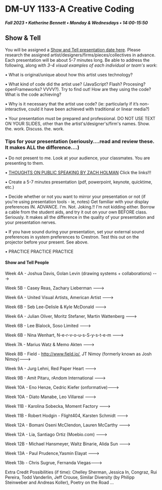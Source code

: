 # DM-UY 1133-A Creative Coding
##### Fall 2023 • Katherine Bennett • Monday & Wednesdays • 14:00-15:50

## Show & Tell

You will be assigned a [Show and Tell presentation date here](ShowAndTell.md). Please research the assigned artist/designers/firms/pieces/collectives in advance. Each presentation will be about 5-7 minutes long. Be able to address the following, along with *3-4 visual examples of each individual or team's work*: 

• What is original/unique about how this artist uses technology? 

• What kind of code did the artist use?  (JavaScript? Flash? Procesing? openFrameworks? VVVV?). Try to find out! How are they using the code? What is the code achieving?

• Why is it necessary that the artist use code?  (ie: particularly if it’s non-interactive, could it have been achieved with traditional or linear media?)

• Your presentation must be prepared and professional. DO NOT USE TEXT ON YOUR SLIDES, other than the artist's/designer's/firm's names. Show. the. work. Discuss. the. work.


### Tips for your presentation (seriously....read and review these. It makes ALL the difference....)

• Do not present to me. Look at your audience, your classmates. You are presenting to them.

• [THOUGHTS ON PUBLIC SPEAKING BY ZACH HOLMAN](http://speaking.io/) Click the links!!!

• Create a 5-7 minutes presentation (pdf, powerpoint, keynote, quicktime, etc.)

• Decide whether or not you want to mirror your presentation or not (if you're using presentation tools - ie, notes)
Get familiar with your display preferences IN. ADVANCE. I'm. Not. Joking.!! I'm not kidding either. Borrow a cable from the student aids, and try it out on your own BEFORE class. Seriously. It makes all the difference in the quality of your presentation and your presentation nerves.

• If you have sound during your presentation, set your external sound preferences in system preferences to Crestron. Test this out on the projector before your present. See above.

• PRACTICE PRACTICE PRACTICE


#### Show and Tell People

Week 4A - Joshua Davis, Golan Levin (drawing systems + collaborations) ---> 

Week 5B -  Casey Reas, Zachary Lieberman ---> 

Week 6A - United Visual Artists, American Artist ---> 

Week 6B - Seb Lee-Delisle & Kyle McDonald ---> 

Week 6A - Julian Oliver, Moritz Stefaner, Martin Wattenberg ---> 

Week 6B -  Lee Blalock, Soso Limited ---> 

Week 6B - Nina Wenhart, N-e-r-v-o-u-s-S-y-s-t-e-m ---> 

Week 7A - Marius Watz & Memo Akten ---> 

Week 8B - Field - http://www.field.io/, JT Nimoy (formerly known as Josh Nimoy)---> 

Week 9A - Jurg Lehni, Red Paper Heart   ---> 

Week 9B - Amit Pitaru, rAndom International  ---> 

Week 10A - Eno Henze, Cedric Kiefer (onformative)---> 

Week 10A - Diato Manabe, Leo Villareal ---> 

Week 11B - Karolina Sobecka, Moment Factory ---> 

Week 11B - Robert Hodgin - Flight404, Karsten Schmidt ---> 

Week 12A - Bomani Oseni McClendon, Lauren McCarthy  ---> 

Week 12A - Lia, Santiago Ortiz (Moebio.com) ---> 

Week 12B - Michael Hansmeyer, Waltz Binarie, Alida Sun ---> 

Week 13A - Paul Prudence,Yasmin Elayat  ---> 

Week 13b - Chris Sugrue, Fernanda Viegas---> 


Extra Credit Possibilities (if time):  Chelley Sherman, Jessica In, Congraz, Rui Pereira, Todd Vanderlin, Jeff Crouse, Similar Diversity (by Philipp Steinweber and Andreas Koller), Poetry on the Road ...